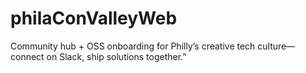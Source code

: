 # philaConValleyWeb
Community hub + OSS onboarding for Philly’s creative tech culture—connect on Slack, ship solutions together.”
